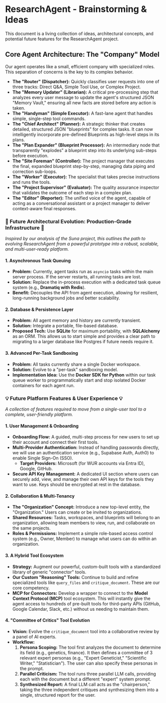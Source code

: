# ResearchAgent - Brainstorming & Ideas

This document is a living collection of ideas, architectural concepts, and potential future features for the ResearchAgent project.

## Core Agent Architecture: The "Company" Model

Our agent operates like a small, efficient company with specialized roles. This separation of concerns is the key to its complex behavior.

-   **The "Router" (Dispatcher):** Quickly classifies user requests into one of three tracks: Direct Q&A, Simple Tool Use, or Complex Project.
-   **The "Memory Updater" (Librarian):** A critical pre-processing step that analyzes every user message to update the agent's structured JSON "Memory Vault," ensuring all new facts are stored before any action is taken.
-   **The "Handyman" (Simple Executor):** A fast-lane agent that handles simple, single-step tool commands.
-   **The "Chief Architect" (Planner):** A strategic thinker that creates detailed, structured JSON "blueprints" for complex tasks. It can now intelligently incorporate pre-defined Blueprints as high-level steps in its plans.
-   **The "Plan Expander" (Blueprint Processor):** An intermediary node that transparently "explodes" a blueprint step into its underlying sub-steps before execution.
-   **The "Site Foreman" (Controller):** The project manager that executes the final, expanded blueprint step-by-step, managing data piping and correction sub-loops.
-   **The "Worker" (Executor):** The specialist that takes precise instructions and runs the tools.
-   **The "Project Supervisor" (Evaluator):** The quality assurance inspector that validates the outcome of each step in a complex plan.
-   **The "Editor" (Reporter):** The unified voice of the agent, capable of acting as a conversational assistant or a project manager to deliver context-aware final responses.

### 🚀 Future Architectural Evolution: Production-Grade Infrastructure 🚀

_Inspired by our analysis of the Suna project, this outlines the path to evolving ResearchAgent from a powerful prototype into a robust, scalable, and multi-user-ready platform._

#### 1\. Asynchronous Task Queuing

-   **Problem:** Currently, agent tasks run as `asyncio` tasks within the main server process. If the server restarts, all running tasks are lost.
-   **Solution:** Replace the in-process execution with a dedicated task queue system (e.g., **Dramatiq with Redis**).
-   **Benefit:** Decouples the API from agent execution, allowing for resilient, long-running background jobs and better scalability.

#### 2\. Database & Persistence Layer

-   **Problem:** All agent memory and history are currently transient.
-   **Solution:** Integrate a portable, file-based database.
-   **Proposed Tech:** Use **SQLite** for maximum portability, with **SQLAlchemy** as an ORM. This allows us to start simple and provides a clear path to migrating to a larger database like Postgres if future needs require it.

#### 3\. Advanced Per-Task Sandboxing

-   **Problem:** All tasks currently share a single Docker workspace.
-   **Solution:** Evolve to a "per-task" sandboxing model.
-   **Implementation Idea:** Use the **Docker SDK for Python** within our task queue worker to programmatically start and stop isolated Docker containers for each agent run.

### 💡 Future Platform Features & User Experience 💡

_A collection of features required to move from a single-user tool to a complete, user-friendly platform._

#### 1\. User Management & Onboarding

-   **Onboarding Flow:** A guided, multi-step process for new users to set up their account and connect their first tools.
-   **Multi-Provider Authentication:** Instead of handling passwords directly, we will use an authentication service (e.g., Supabase Auth, Auth0) to enable Single Sign-On (SSO).
    -   **Target Providers:** Microsoft (for WUR accounts via Entra ID), Google, GitHub.
-   **Secure API Key Management:** A dedicated UI section where users can securely add, view, and manage their own API keys for the tools they want to use. Keys should be encrypted at rest in the database.

#### 2\. Collaboration & Multi-Tenancy

-   **The "Organization" Concept:** Introduce a new top-level entity, the "Organization." Users can create or be invited to organizations.
-   **Shared Resources:** Tasks, workspaces, and blueprints will belong to an organization, allowing team members to view, run, and collaborate on the same projects.
-   **Roles & Permissions:** Implement a simple role-based access control system (e.g., Owner, Member) to manage what users can do within an organization.

#### 3\. A Hybrid Tool Ecosystem

-   **Strategy:** Augment our powerful, custom-built tools with a standardized library of generic "connector" tools.
-   **Our Custom "Reasoning" Tools:** Continue to build and refine specialized tools like `query_files` and `critique_document`. These are our core competency.
-   **MCP for Connectors:** Develop a wrapper to connect to the **Model Context Protocol (MCP)** tool ecosystem. This will instantly give the agent access to hundreds of pre-built tools for third-party APIs (GitHub, Google Calendar, Slack, etc.) without us needing to maintain them.

#### 4\. "Committee of Critics" Tool Evolution

-   **Vision:** Evolve the `critique_document` tool into a collaborative review by a panel of AI experts.
-   **Workflow:**
    1.  **Persona Scoping:** The tool first analyzes the document to determine its field (e.g., genetics, finance). It then defines a committee of 3 relevant expert personas (e.g., "Expert Geneticist," "Scientific Writer," "Statistician"). The user can also specify these personas in the prompt.
    2.  **Parallel Criticism:** The tool runs three parallel LLM calls, providing each with the document but a different "expert" system prompt.
    3.  **Synthesized Report:** A final LLM call acts as the "chairperson," taking the three independent critiques and synthesizing them into a single, structured report for the user.
